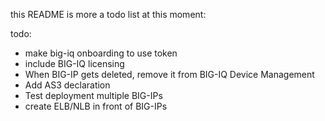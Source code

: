 this README is more a todo list at this moment:

todo:
- make big-iq onboarding to use token
- include BIG-IQ licensing
- When BIG-IP gets deleted, remove it from BIG-IQ Device Management
- Add AS3 declaration
- Test deployment multiple BIG-IPs
- create ELB/NLB in front of BIG-IPs